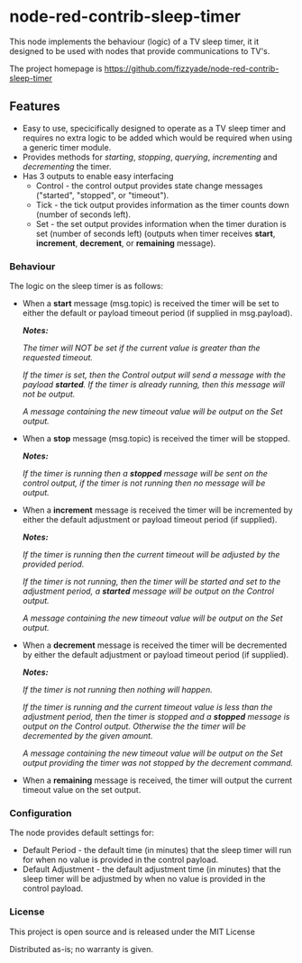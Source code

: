 # node-red-contrib-sleep-timer

This node implements the behaviour (logic) of a TV sleep timer, it it designed to be used with nodes that provide communications to TV's.

The project homepage is https://github.com/fizzyade/node-red-contrib-sleep-timer

## Features

* Easy to use, specicifically designed to operate as a TV sleep timer and requires no extra logic to be added which would be required when using a generic timer module.
* Provides methods for *starting*, *stopping*, *querying*, *incrementing* and *decrementing* the timer.
* Has 3 outputs to enable easy interfacing
  * Control - the control output provides state change messages ("started", "stopped", or "timeout").
  * Tick - the tick output provides information as the timer counts down (number of seconds left).
  * Set - the set output provides information when the timer duration is set (number of seconds left) (outputs when timer receives **start**, **increment**, **decrement**, or **remaining** message).

### Behaviour

The logic on the sleep timer is as follows:

* When a **start** message (msg.topic) is received the timer will be set to either the default or payload timeout period (if supplied in msg.payload).

  ***Notes:***

  *The timer will NOT be set if the current value is greater than the requested timeout.*

  *If the timer is set, then the Control output will send a message with the payload **started**.  If the timer is already running, then this message will not be output.*

  *A message containing the new timeout value will be output on the Set output.*

* When a **stop** message (msg.topic) is received the timer will be stopped.  

  ***Notes:***

  *If the timer is running then a **stopped** message will be sent on the control output, if the timer is not running then no message will be output.*

* When a **increment** message is received the timer will be incremented by either the default adjustment or payload timeout period (if supplied).

  ***Notes:***

  *If the timer is running then the current timeout will be adjusted by the provided period.*

  *If the timer is not running, then the timer will be started and set to the adjustment period, a **started** message will be output on the Control output.*

  *A message containing the new timeout value will be output on the Set output.*

* When a **decrement** message is received the timer will be decremented by either the default adjustment or payload timeout period (if supplied).

  ***Notes:***

  *If the timer is not running then nothing will happen.*

  *If the timer is running and the current timeout value is less than the adjustment period, then the timer is stopped and a **stopped** message is output on the Control output.  Otherwise the the timer will be decremented by the given amount.*

  *A message containing the new timeout value will be output on the Set output providing the timer was not stopped by the decrement command.*

* When a **remaining** message is received, the timer will output the current timeout value on the set output.

### Configuration

The node provides default settings for:

* Default Period - the default time (in minutes) that the sleep timer will run for when no value is provided in the control payload.
* Default Adjustment - the default adjustment time (in minutes) that the sleep timer will be adjustmed by when no value is provided in the control payload. 

### License

This project is open source and is released under the MIT License

Distributed as-is; no warranty is given.

